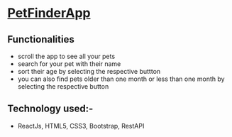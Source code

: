 # [PetFinderApp](https://viyki.csb.app/)

## Functionalities

- scroll the app to see all your pets
- search for your pet with their name
- sort their age by selecting the respective buttton
- you can also find pets older than one month or less than one month by selecting the respective button

## Technology used:-

- ReactJs, HTML5, CSS3, Bootstrap, RestAPI
